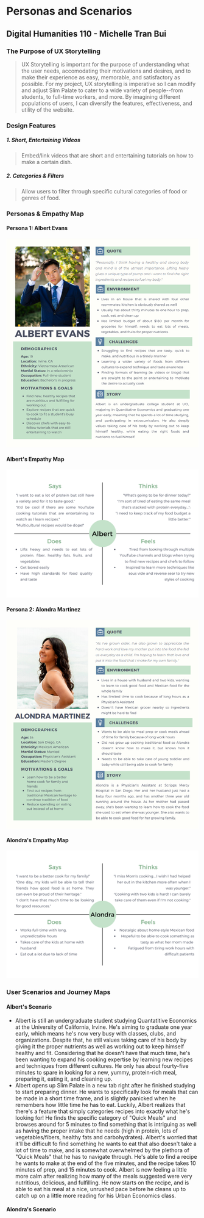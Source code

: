 # Personas and Scenarios
## Digital Humanities 110 - Michelle Tran Bui 

### The Purpose of UX Storytelling
> UX Storytelling is important for the purpose of understanding what the user needs, accomodating their motivations and desires, and to make their experience as easy, memorable, and satisfactory as possible. For my project, UX storytelling is imperative so I can modify and adjust Slim Palate to cater to a wide variety of people--from students, to full-time workers, and more. By imagining different populations of users, I can diversify the features, effectiveness, and utility of the website. 

### Design Features
##### 1. Short, Entertaining Videos
> Embed/link videos that are short and entertaining tutorials on how to make a certain dish.
##### 2. Categories & Filters
> Allow users to filter through specific cultural categories of food or genres of food.
### Personas & Empathy Map 
#### Persona 1: Albert Evans
![Persona 1](persona_1.png)
#### Albert's Empathy Map
![Empath Map 1](1.png)
#### Persona 2: Alondra Martinez
![Persona 2](persona_2.png)
#### Alondra's Empathy Map
![Empathy Map 2](2.png)
### User Scenarios and Journey Maps 
#### Albert's Scenario
* Albert is still an undergraduate student studying Quantatitive Economics at the University of California, Irvine. He's aiming to graduate one year early, which means he's now very busy with classes, clubs, and organizations. Despite that, he still values taking care of his body by giving it the proper nutrients as well as working out to keep himself healthy and fit. Considering that he doesn't have that much time, he's been wanting to expand his cooking expertise by learning new recipes and techniques from different cultures. He only has about fourty-five minutes to spare in looking for a new, yummy, protein-rich meal, preparing it, eating it, and cleaning up. 
* Albert opens up Slim Palate in a new tab right after he finished studying to start preparing dinner. He wants to specifically look for meals that can be made in a short time frame, and is slightly panicked when he remembers how little time he has to eat. Luckily, Albert realizes that there's a feature that simply categories recipes into exactly what he's looking for! He finds the specific category of "Quick Meals" and browses around for 5 minutes to find something that is intriguing as well as having the proper intake that he needs (high in protein, lots of vegetables/fibers, healthy fats and carbohydrates). Albert's worried that it'll be difficult fo find something he wants to eat that also doesn't take a lot of time to make, and is somewhat overwhelmed by the plethora of "Quick Meals" that he has to navigate through. He's able to find a recipe he wants to make at the end of the five minutes, and the recipe takes 10 minutes of prep, and 15 minutes to cook. Albert is now feeling a little more calm after realizing how many of the meals suggested were very nutritious, delicious, and fulfilling. He now starts on the recipe, and is able to eat his meal at a nice, unrushed pace before he cleans up to catch up on a little more reading for his Urban Economics class. 
#### Alondra's Scenario
